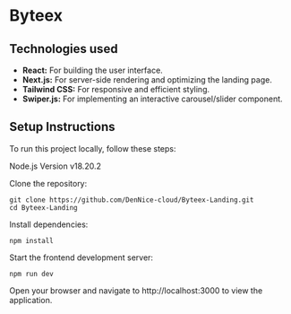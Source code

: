 # Byteex

## Technologies used
 - **React:** For building the user interface.
 - **Next.js:** For server-side rendering and optimizing the landing page.
 - **Tailwind CSS:** For responsive and efficient styling.
 - **Swiper.js:** For implementing an interactive carousel/slider component.

## Setup Instructions
To run this project locally, follow these steps:

Node.js Version
v18.20.2

Clone the repository:
```
git clone https://github.com/DenNice-cloud/Byteex-Landing.git
cd Byteex-Landing
```

Install dependencies:
```
npm install
```

Start the frontend development server:
```
npm run dev
```

Open your browser and navigate to http://localhost:3000 to view the application.

